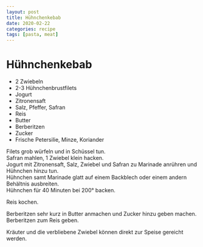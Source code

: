 ```yaml
---
layout: post
title: Hühnchenkebab
date: 2020-02-22
categories: recipe
tags: [pasta, meat]
---
```

# Hühnchenkebab

- 2 Zwiebeln
- 2-3 Hühnchenbrustfilets
- Jogurt
- Zitronensaft
- Salz, Pfeffer, Safran
- Reis
- Butter
- Berberitzen
- Zucker
- Frische Petersilie, Minze, Koriander

Filets grob würfeln und in Schüssel tun.  
Safran mahlen, 1 Zwiebel klein hacken.  
Jogurt mit Zitronensaft, Salz, Zwiebel und Safran zu Marinade anrühren und Hühnchen hinzu tun.  
Hühnchen samt Marinade glatt auf einem Backblech oder einem andern Behältnis ausbreiten.  
Hühnchen für 40 Minuten bei 200° backen.  
  
Reis kochen.  
  
Berberitzen sehr kurz in Butter anmachen und Zucker hinzu geben machen.  
Berberitzen zum Reis geben.  
  
Kräuter und die verbliebene Zwiebel können direkt zur Speise gereicht werden.  
